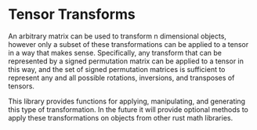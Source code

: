 # Tensor Transforms

An arbitrary matrix can be used to transform n dimensional objects, however only a subset of these transformations
can be applied to a tensor in a way that makes sense. Specifically, any transform that can be represented by a signed
permutation matrix can be applied to a tensor in this way, and the set of signed permutation matrices is sufficient to
represent any and all possible rotations, inversions, and transposes of tensors.

This library provides functions for applying, manipulating, and generating this type of transformation. In the future
it will provide optional methods to apply these transformations on objects from other rust math libraries.